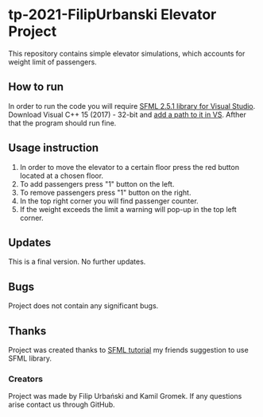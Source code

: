 # tp-2021-FilipUrbanski Elevator Project 
This repository contains simple elevator simulations, which accounts for weight limit of passengers.

## How to run
In order to run the code you will require [SFML 2.5.1 library for Visual Studio](https://www.sfml-dev.org/download/sfml/2.5.1/).
Download Visual C++ 15 (2017) - 32-bit and [add a path to it in VS](https://www.youtube.com/watch?v=YfMQyOw1zik).
Afther that the program should run fine.

## Usage instruction 

1. In order to move the elevator to a certain floor press the red button located at a chosen floor.
2. To add passengers press "1" button on the left.
3. To remove passengers press "1" button on the right.
4. In the top right corner you will find passenger counter.
5. If the weight exceeds the limit a warning will pop-up in the top left corner. 

## Updates
This is a final version. No further updates.

## Bugs
Project does not contain any significant bugs.

## Thanks
Project was created thanks to [SFML tutorial](https://www.sfml-dev.org/tutorials/2.5/) my friends suggestion to use SFML library.

### Creators  
Project was made by Filip Urbański and Kamil Gromek. If any questions arise contact us through GitHub.

